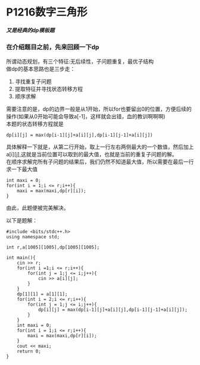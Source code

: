 # P1216数字三角形
##### 又是经典的dp模板题

### 在介绍题目之前，先来回顾一下dp
所谓动态规划，有三个特征:无后续性，子问题重复，最优子结构<br>
做dp的基本思路也是三步走：<br>
1. 寻找重复子问题<br>
2. 提取特征并寻找状态转移方程<br>
3. 顺序求解


需要注意的是，dp的边界一般是从1开始，所以for也要留出0的位置，方便后续的操作(如果从0开始可能会导致a[-1]，这样就会出错，血的教训啊啊啊)<br>
本题的状态转移方程就是<br>

    dp[i][j] = max(dp[i-1][j]+a[i][j],dp[i-1][j-1]+a[i][j])

具体解释一下就是，从第二行开始，取上一行左右两侧最大的一个数值，然后加上a[i][j],这就是当前位置可以取到的最大值，也就是当前的重复子问题的解。<br>
在顺序求解完所有子问题的结果后，我们仍然不知道最大值，所以需要在最后一行求一下最大值

    int maxi = 0;
    for(int i = 1;i <= r;i++){
        maxi = max(maxi,dp[r][i]);
    }

由此，此题便被完美解决。

以下是题解：

    #include <bits/stdc++.h>
    using namespace std;

    int r,a[1005][1005],dp[1005][1005];

    int main(){
        cin >> r;
        for(int i =1;i <= r;i++){
            for(int j = 1;j <= i;j++){
                cin >> a[i][j];
            }
        }
        dp[1][1] = a[1][1];
        for(int i = 2;i <= r;i++){
            for(int j = 1;j <= i;j++){
                dp[i][j] = max(dp[i-1][j]+a[i][j],dp[i-1][j-1]+a[i][j]);
            }
        }
        int maxi = 0;
        for(int i = 1;i <= r;i++){
            maxi = max(maxi,dp[r][i]);
        }
        cout << maxi;
        return 0;
    }
